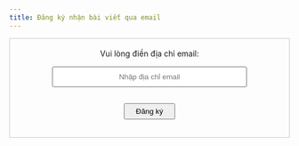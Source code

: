 ```yaml
---
title: Đăng ký nhận bài viết qua email
---
```

<form style="border:1px solid #ccc;padding:3px;text-align:center;" action="https://feedburner.google.com/fb/a/mailverify" method="post" target="popupwindow" onsubmit="window.open('https://feedburner.google.com/fb/a/mailverify?uri=laptrinhcuocsong', 'popupwindow', 'scrollbars=yes,width=550,height=520');return true">
<p style="
    margin-bottom: 15px;
    margin-top: 15px;
">Vui lòng điền địa chỉ email:</p>
<p><input type="text" style="/* width:140px */padding: 10px 20px;text-align: center;border: 1px solid #6d6d6d;border-radius: 3px;width: 90%;max-width: 350px;" name="email" placeholder="Nhập địa chỉ email"></p>
<input type="hidden" value="laptrinhcuocsong" name="uri"><input type="hidden" name="loc" value="en_US">
<input type="submit" value="Đăng ký" style="
    padding: 5px 20px;
    cursor: pointer;
    margin-top: 15px;
    margin-bottom: 15px;
"><p></p>
</form>
